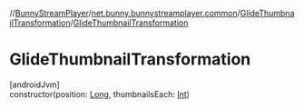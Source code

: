 //[BunnyStreamPlayer](../../../index.md)/[net.bunny.bunnystreamplayer.common](../index.md)/[GlideThumbnailTransformation](index.md)/[GlideThumbnailTransformation](-glide-thumbnail-transformation.md)

# GlideThumbnailTransformation

[androidJvm]\
constructor(position: [Long](https://kotlinlang.org/api/core/kotlin-stdlib/kotlin/-long/index.html), thumbnailsEach: [Int](https://kotlinlang.org/api/core/kotlin-stdlib/kotlin/-int/index.html))